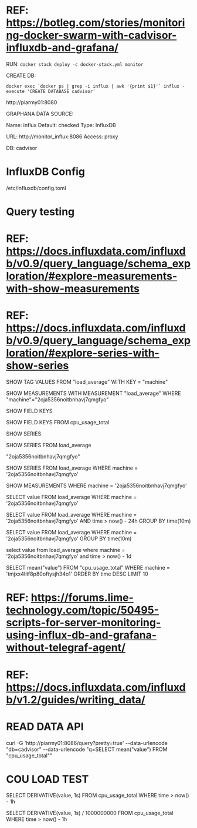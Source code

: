 # REF: https://botleg.com/stories/monitoring-docker-swarm-with-cadvisor-influxdb-and-grafana/

RUN:
`docker stack deploy -c docker-stack.yml monitor`

CREATE DB:
```
docker exec `docker ps | grep -i influx | awk '{print $1}'` influx -execute 'CREATE DATABASE cadvisor'
```

http://piarmy01:8080

GRAPHANA DATA SOURCE:

Name: influx
Default: checked
Type: InfluxDB

URL: http://monitor_influx:8086
Access: proxy

DB: cadvisor

# InfluxDB Config
/etc/influxdb/config.toml

# Query testing
# REF: https://docs.influxdata.com/influxdb/v0.9/query_language/schema_exploration/#explore-measurements-with-show-measurements
# REF: https://docs.influxdata.com/influxdb/v0.9/query_language/schema_exploration/#explore-series-with-show-series

SHOW TAG VALUES FROM "load_average" WITH KEY = "machine"

SHOW MEASUREMENTS WITH MEASUREMENT "load_average" WHERE "machine"="2oja5356noitbnhavj7qmgfyo"

SHOW FIELD KEYS

SHOW FIELD KEYS FROM cpu_usage_total


SHOW SERIES

SHOW SERIES FROM load_average

"2oja5356noitbnhavj7qmgfyo"

SHOW SERIES FROM load_average WHERE machine = '2oja5356noitbnhavj7qmgfyo'

SHOW MEASUREMENTS WHERE machine = '2oja5356noitbnhavj7qmgfyo'

SELECT value FROM load_average WHERE machine = '2oja5356noitbnhavj7qmgfyo'

SELECT value FROM load_average WHERE machine = '2oja5356noitbnhavj7qmgfyo' AND time > now() - 24h GROUP BY time(10m)

SELECT value FROM load_average WHERE machine = '2oja5356noitbnhavj7qmgfyo' GROUP BY time(10m)

select value from load_average where machine = '2oja5356noitbnhavj7qmgfyo' and time > now() - 1d

SELECT mean("value") FROM "cpu_usage_total"  WHERE machine = 'tmjxx4litf8p80oftysjh34o1' ORDER BY time DESC LIMIT 10

# REF: https://forums.lime-technology.com/topic/50495-scripts-for-server-monitoring-using-influx-db-and-grafana-without-telegraf-agent/
# REF: https://docs.influxdata.com/influxdb/v1.2/guides/writing_data/

# READ DATA API

curl -G 'http://piarmy01:8086/query?pretty=true' --data-urlencode "db=cadvisor" --data-urlencode "q=SELECT mean(\"value\") FROM \"cpu_usage_total\""

# COU LOAD TEST

SELECT DERIVATIVE(value, 1s) FROM cpu_usage_total WHERE time > now() - 1h

SELECT DERIVATIVE(value, 1s) / 1000000000 FROM cpu_usage_total WHERE time > now() - 1h